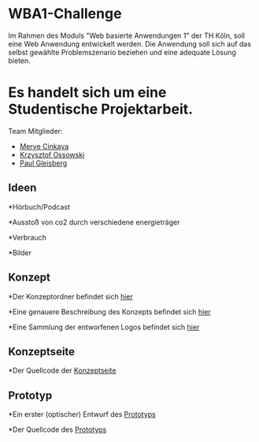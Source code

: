 # WBA1-Challenge

Im Rahmen des Moduls "Web basierte Anwendungen 1" der TH Köln, soll eine  Web Anwendung entwickelt werden. Die Anwendung soll sich auf das selbst gewählte Problemszenario beziehen und eine adequate Lösung bieten.


# Es handelt sich um eine Studentische Projektarbeit.


Team Mitglieder:

* [Merve Cinkaya](https://github.com/Merciii)
* [Krzysztof Ossowski](https://github.com/Krzysztofossowski)
* [Paul Gleisberg](https://github.com/PGleisberg)

## Ideen


*Hörbuch/Podcast

*Ausstoß von co2 durch verschiedene energieträger

*Verbrauch

*Bilder


## Konzept

*Der Konzeptordner befindet sich [hier](https://github.com/Merciii/WBA1-Challenge/tree/master/Konzept)

*Eine genauere Beschreibung des Konzepts befindet sich [hier](https://github.com/Merciii/WBA1-Challenge/blob/master/Konzept/Konzept.md)

*Eine Sammlung der entworfenen Logos befindet sich [hier](https://github.com/Merciii/WBA1-Challenge/tree/master/Konzept/ConceptArt)

## Konzeptseite

*Der Quellcode der [Konzeptseite](https://github.com/Merciii/WBA1-Challenge/blob/master/HtmlCSSJS/index.html)

## Prototyp

*Ein erster (optischer) Entwurf des [Prototyps](https://github.com/Merciii/WBA1-Challenge/blob/master/Konzept/tesla.jpeg)

*Der Quellcode des [Prototyps](https://github.com/Merciii/WBA1-Challenge/blob/master/HtmlCSSJS/screen-layout-4er.html)



